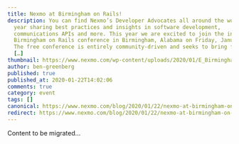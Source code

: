 ```yaml
---
title: Nexmo at Birmingham on Rails!
description: You can find Nexmo’s Developer Advocates all around the world every
  year sharing best practices and insights in software development,
  communications APIs and more. This year we are excited to join the inaugural
  Birmingham on Rails conference in Birmingham, Alabama on Friday, January 31st.
  The free conference is entirely community-driven and seeks to bring further
  […]
thumbnail: https://www.nexmo.com/wp-content/uploads/2020/01/E_Birmingham-on-Rails_1200x600.png
author: ben-greenberg
published: true
published_at: 2020-01-22T14:02:06
comments: true
category: event
tags: []
canonical: https://www.nexmo.com/blog/2020/01/22/nexmo-at-birmingham-on-rails-dr
redirect: https://www.nexmo.com/blog/2020/01/22/nexmo-at-birmingham-on-rails-dr
---
```

Content to be migrated...